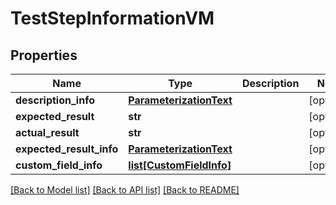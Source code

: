 # TestStepInformationVM

## Properties
Name | Type | Description | Notes
------------ | ------------- | ------------- | -------------
**description_info** | [**ParameterizationText**](ParameterizationText.md) |  | [optional] 
**expected_result** | **str** |  | [optional] 
**actual_result** | **str** |  | [optional] 
**expected_result_info** | [**ParameterizationText**](ParameterizationText.md) |  | [optional] 
**custom_field_info** | [**list[CustomFieldInfo]**](CustomFieldInfo.md) |  | [optional] 

[[Back to Model list]](../README.md#documentation-for-models) [[Back to API list]](../README.md#documentation-for-api-endpoints) [[Back to README]](../README.md)


